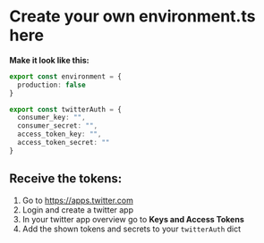 # Create your own environment.ts here

<b>Make it look like this:</b>

```typescript
export const environment = {
  production: false
}

export const twitterAuth = {
  consumer_key: "",
  consumer_secret: "",
  access_token_key: "",
  access_token_secret: ""
}
```
## Receive the tokens:
 1. Go to https://apps.twitter.com
 2. Login and create a twitter app
 3. In your twitter app overview go to <b>Keys and Access Tokens</b>
 4. Add the shown tokens and secrets to your `twitterAuth` dict
